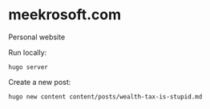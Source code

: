 # meekrosoft.com
Personal website

Run locally:
````
hugo server
````

Create a new post:
````
hugo new content content/posts/wealth-tax-is-stupid.md
````
